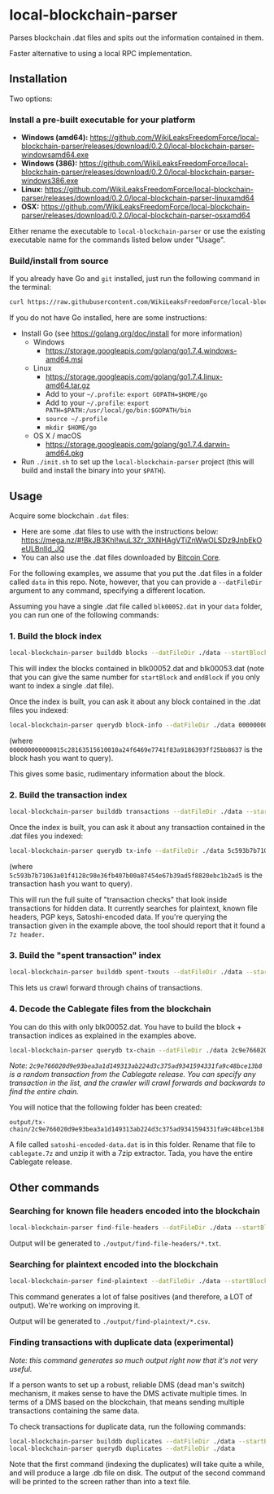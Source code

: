 
# local-blockchain-parser

Parses blockchain .dat files and spits out the information contained in them.

Faster alternative to using a local RPC implementation.

## Installation

Two options:

### Install a pre-built executable for your platform

- **Windows (amd64):** <https://github.com/WikiLeaksFreedomForce/local-blockchain-parser/releases/download/0.2.0/local-blockchain-parser-windowsamd64.exe>
- **Windows (386):** <https://github.com/WikiLeaksFreedomForce/local-blockchain-parser/releases/download/0.2.0/local-blockchain-parser-windows386.exe>
- **Linux:** <https://github.com/WikiLeaksFreedomForce/local-blockchain-parser/releases/download/0.2.0/local-blockchain-parser-linuxamd64>
- **OSX:** <https://github.com/WikiLeaksFreedomForce/local-blockchain-parser/releases/download/0.2.0/local-blockchain-parser-osxamd64>

Either rename the executable to `local-blockchain-parser` or use the existing executable name for the commands listed below under "Usage".

### Build/install from source

If you already have Go and `git` installed, just run the following command in the terminal:

```sh
curl https://raw.githubusercontent.com/WikiLeaksFreedomForce/local-blockchain-parser/master/setup.sh  | bash
```

If you do not have Go installed, here are some instructions:

- Install Go (see <https://golang.org/doc/install> for more information)
    - Windows
        - <https://storage.googleapis.com/golang/go1.7.4.windows-amd64.msi>
    - Linux
        - <https://storage.googleapis.com/golang/go1.7.4.linux-amd64.tar.gz>
        - Add to your `~/.profile`: `export GOPATH=$HOME/go`
        - Add to your `~/.profile`: `export PATH=$PATH:/usr/local/go/bin:$GOPATH/bin`
        - `source ~/.profile`
        - `mkdir $HOME/go`
    - OS X / macOS
        - <https://storage.googleapis.com/golang/go1.7.4.darwin-amd64.pkg>
- Run `./init.sh` to set up the `local-blockchain-parser` project (this will build and install the binary into your `$PATH`).


## Usage

Acquire some blockchain `.dat` files:

- Here are some .dat files to use with the instructions below: <https://mega.nz/#!BkJB3KhI!wuL3Zr_3XNHAgVTiZnWwOLSDz9JnbEkOeULBnlId_JQ>
- You can also use the .dat files downloaded by [Bitcoin Core](https://bitcoin.org/en/download).

For the following examples, we assume that you put the .dat files in a folder called `data` in this repo.  Note, however, that you can provide a `--datFileDir` argument to any command, specifying a different location.

Assuming you have a single .dat file called `blk00052.dat` in your `data` folder, you can run one of the following commands:

### 1. Build the block index

```sh
local-blockchain-parser builddb blocks --datFileDir ./data --startBlock 52 --endBlock 53
```

This will index the blocks contained in blk00052.dat and blk00053.dat (note that you can give the same number for `startBlock` and `endBlock` if you only want to index a single .dat file).

Once the index is built, you can ask it about any block contained in the .dat files you indexed:

```sh
local-blockchain-parser querydb block-info --datFileDir ./data 000000000000015c28163515610010a24f6469e7741f83a9186393ff25bb8637
```

(where `000000000000015c28163515610010a24f6469e7741f83a9186393ff25bb8637` is the block hash you want to query).

This gives some basic, rudimentary information about the block.

### 2. Build the transaction index

```sh
local-blockchain-parser builddb transactions --datFileDir ./data --startBlock 52 --endBlock 53
```

Once the index is built, you can ask it about any transaction contained in the .dat files you indexed:

```sh
local-blockchain-parser querydb tx-info --datFileDir ./data 5c593b7b71063a01f4128c98e36fb407b00a87454e67b39ad5f8820ebc1b2ad5
```

(where `5c593b7b71063a01f4128c98e36fb407b00a87454e67b39ad5f8820ebc1b2ad5` is the transaction hash you want to query).

This will run the full suite of "transaction checks" that look inside transactions for hidden data.  It currently searches for plaintext, known file headers, PGP keys, Satoshi-encoded data.  If you're querying the transaction given in the example above, the tool should report that it found a `7z header`.

### 3. Build the "spent transaction" index

```sh
local-blockchain-parser builddb spent-txouts --datFileDir ./data --startBlock 52 --endBlock 53
```

This lets us crawl forward through chains of transactions.

### 4. Decode the Cablegate files from the blockchain

You can do this with only blk00052.dat.  You have to build the block + transaction indices as explained in the examples above.

```sh
local-blockchain-parser querydb tx-chain --datFileDir ./data 2c9e766020d9e93bea3a1d149313ab224d3c375ad9341594331fa9c48bce13b8
```

*Note: `2c9e766020d9e93bea3a1d149313ab224d3c375ad9341594331fa9c48bce13b8` is a random transaction from the Cablegate release.  You can specify any transaction in the list, and the crawler will crawl forwards and backwards to find the entire chain.*

You will notice that the following folder has been created:

```
output/tx-chain/2c9e766020d9e93bea3a1d149313ab224d3c375ad9341594331fa9c48bce13b8
```

A file called `satoshi-encoded-data.dat` is in this folder.  Rename that file to `cablegate.7z` and unzip it with a 7zip extractor.  Tada, you have the entire Cablegate release.


## Other commands

### Searching for known file headers encoded into the blockchain

```sh
local-blockchain-parser find-file-headers --datFileDir ./data --startBlock 52 --endBlock 52
```

Output will be generated to `./output/find-file-headers/*.txt`.

### Searching for plaintext encoded into the blockchain

```sh
local-blockchain-parser find-plaintext --datFileDir ./data --startBlock 52 --endBlock 52
```

This command generates a lot of false positives (and therefore, a LOT of output).  We're working on improving it.

Output will be generated to `./output/find-plaintext/*.csv`.

### Finding transactions with duplicate data (experimental)

*Note: this command generates so much output right now that it's not very useful.*

If a person wants to set up a robust, reliable DMS (dead man's switch) mechanism, it makes sense to have the DMS activate multiple times.  In terms of a DMS based on the blockchain, that means sending multiple transactions containing the same data.

To check transactions for duplicate data, run the following commands:

```sh
local-blockchain-parser builddb duplicates --datFileDir ./data --startBlock 52 --endBlock 53
local-blockchain-parser querydb duplicates --datFileDir ./data
```

Note that the first command (indexing the duplicates) will take quite a while, and will produce a large .db file on disk.  The output of the second command will be printed to the screen rather than into a text file.

